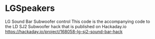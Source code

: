 # LGSpeakers
LG Sound Bar Subwoofer control
This code is the accompanying code to the LD SJ2 Subwoofer hack that is published on Hackaday.io https://hackaday.io/project/168058-lg-sj2-sound-bar-hack
